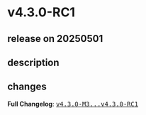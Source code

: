 # v4.3.0-RC1

## release on 20250501
## description
## changes
<strong>Full Changelog</strong>: <a class="commit-link" href="https://github.com/spring-cloud/spring-cloud-contract/compare/v4.3.0-M3...v4.3.0-RC1"><tt>v4.3.0-M3...v4.3.0-RC1</tt></a>

